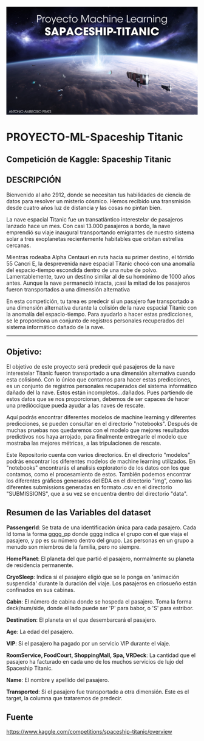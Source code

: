 ![](https://github.com/ABAmbros/Proyecto_ML/blob/main/header.jpg)
# PROYECTO-ML-Spaceship Titanic
## **Competición de Kaggle: Spaceship Titanic**

## **DESCRIPCIÓN**

Bienvenido al año 2912, donde se necesitan tus habilidades de ciencia de datos para resolver un misterio cósmico. Hemos recibido una transmisión desde cuatro años luz de distancia y las cosas no pintan bien.

La nave espacial Titanic fue un transatlántico interestelar de pasajeros lanzado hace un mes. Con casi 13.000 pasajeros a bordo, la nave emprendió su viaje inaugural transportando emigrantes de nuestro sistema solar a tres exoplanetas recientemente habitables que orbitan estrellas cercanas.

Mientras rodeaba Alpha Centauri en ruta hacia su primer destino, el tórrido 55 Cancri E, la desprevenida nave espacial Titanic chocó con una anomalía del espacio-tiempo escondida dentro de una nube de polvo. Lamentablemente, tuvo un destino similar al de su homónimo de 1000 años antes. Aunque la nave permaneció intacta, ¡casi la mitad de los pasajeros fueron transportados a una dimensión alternativa

En esta competición, tu tarea es predecir si un pasajero fue transportado a una dimensión alternativa durante la colisión de la nave espacial Titanic con la anomalía del espacio-tiempo. Para ayudarlo a hacer estas predicciones, se le proporciona un conjunto de registros personales recuperados del sistema informático dañado de la nave.

___
## **Objetivo:**

El objetivo de este proyecto será predecir qué pasajeros de la nave interestelar Titanic fueron transportado a una dimensión alternativa cuando esta colisionó. Con lo único que contamos para hacer estas predicciones, es un conjunto de registros personales recuperados del sistema informático dañado del la nave. Estos están incompletos...dañados. Pues partiendo de estos datos que se nos proporcionan, debemos de ser capaces de hacer una predióccique pueda ayudar a las naves de rescate.

Aquí podrás encontrar diferentes modelos de machine learning y diferentes predicciones, se pueden consultar en el directorio "notebooks". Después de muchas pruebas nos quedaremos con el modelo que mejores resultados predictivos nos haya arrojado, para finalmente entregarle el modelo que mostraba las mejores métricas, a las tripulaciones de rescate. 

Este Repositorio cuenta con varios directorios. En el directorio "modelos" podrás encontrar los diferentes modelos de machine learning utilizados. En "notebooks" encontrarás el analisis exploratorio de los datos con los que contamos, como el procesamiento de estos. También podemos encontrar los diferentes gráficos generados del EDA en el directorio "img", como las diferentes submissions generadas en formato .csv en el directorio "SUBMISSIONS",  que a su vez se encuentra dentro del directorio "data".

## **Resumen de las Variables del dataset**

**PassengerId**: Se trata de una identificación única para cada pasajero. Cada Id toma la forma gggg_pp donde gggg indica el grupo con el que viaja el pasajero, y pp es su número dentro del grupo. Las personas en un grupo a menudo son miembros de la familia, pero no siempre.

**HomePlanet**: El planeta del que partió el pasajero, normalmente su planeta de residencia permanente.

**CryoSleep**: Indica si el pasajero eligió que se le ponga en 'animación suspendida' durante la duración del viaje. Los pasajeros en criosueño están confinados en sus cabinas.

**Cabin**: El número de cabina donde se hospeda el pasajero. Toma la forma deck/num/side, donde el lado puede ser 'P' para babor, o 'S' para estribor.

**Destination**: El planeta en el que desembarcará el pasajero.

**Age**: La edad del pasajero.

**VIP**: Si el pasajero ha pagado por un servicio VIP durante el viaje.

**RoomService, FoodCourt, ShoppingMall, Spa, VRDeck**: La cantidad que el pasajero ha facturado en cada uno de los muchos servicios de lujo del Spaceship Titanic.

**Name**: El nombre y apellido del pasajero.

**Transported**: Si el pasajero fue transportado a otra dimensión. Este es el target, la columna que trataremos de predecir.

## **Fuente**

https://www.kaggle.com/competitions/spaceship-titanic/overview
